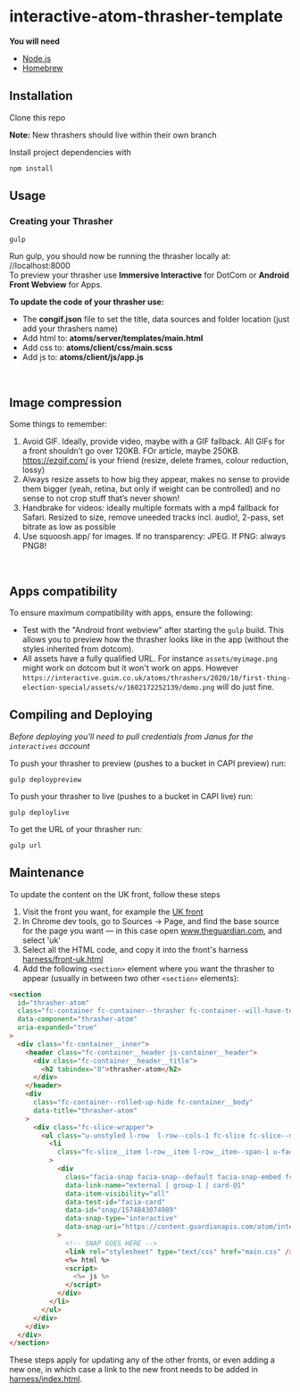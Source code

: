 # interactive-atom-thrasher-template

**You will need<br>**

- [Node.js](http://nodejs.org/)<br>
- [Homebrew](https://brew.sh/)

## Installation

Clone this repo

**Note:** New thrashers should live within their own branch

Install project dependencies with

```
npm install
```

## Usage

### Creating your Thrasher

```
gulp
```

Run gulp, you should now be running the thrasher locally at: //localhost:8000
<br>To preview your thrasher use **Immersive Interactive** for DotCom or **Android Front Webview** for Apps.

**To update the code of your thrasher use:**

- The **congif.json** file to set the title, data sources and folder location (just add your thrashers name)<br>
- Add html to: **atoms/server/templates/main.html**<br>
- Add css to: **atoms/client/css/main.scss**<br>
- Add js to: **atoms/client/js/app.js**

<br>

## Image compression

Some things to remember:

1. Avoid GIF. Ideally, provide video, maybe with a GIF fallback. All GIFs for a front shouldn’t go over 120KB. FOr article, maybe 250KB. https://ezgif.com/ is your friend (resize, delete frames, colour reduction, lossy)
2. Always resize assets to how big they appear, makes no sense to provide them bigger (yeah, retina, but only if weight can be controlled) and no sense to not crop stuff that’s never shown!
3. Handbrake for videos: ideally multiple formats with a mp4 fallback for Safari. Resized to size, remove uneeded tracks incl. audio!, 2-pass, set bitrate as low as possible
4. Use squoosh.app/ for images. If no transparency: JPEG. If PNG: always PNG8!

<br>

## Apps compatibility

To ensure maximum compatibility with apps, ensure the following:

- Test with the "Android front webview" after starting the `gulp` build. This allows you to preview how the thrasher looks like in the app (without the styles inherited from dotcom).
- All assets have a fully qualified URL. For instance `assets/myimage.png` might work on dotcom but it won't work on apps. However `https://interactive.guim.co.uk/atoms/thrashers/2020/10/first-thing-election-special/assets/v/1602172252139/demo.png` will do just fine.

## Compiling and Deploying

_Before deploying you'll need to pull credentials from Janus for the `interactives` account_

To push your thrasher to preview (pushes to a bucket in CAPI preview) run:

```
gulp deploypreview
```

To push your thrasher to live (pushes to a bucket in CAPI live) run:

```
gulp deploylive
```

To get the URL of your thrasher run:

```
gulp url
```

## Maintenance

To update the content on the UK front, follow these steps

1. Visit the front you want, for example the [UK front](https://www.theguardian.com/uk)
2. In Chrome dev tools, go to Sources -> Page, and find the base source for the page you want — in this case open www.theguardian.com, and select 'uk'
3. Select all the HTML code, and copy it into the front's harness [harness/front-uk.html](harness/front-uk.html)
4. Add the following `<section>` element where you want the thrasher to appear (usually in between two other `<section>` elements):

```html
<section
  id="thrasher-atom"
  class="fc-container fc-container--thrasher fc-container--will-have-toggle flashing-image js-container--toggle "
  data-component="thrasher-atom"
  aria-expanded="true"
>
  <div class="fc-container__inner">
    <header class="fc-container__header js-container__header">
      <div class="fc-container__header__title">
        <h2 tabindex="0">thrasher-atom</h2>
      </div>
    </header>
    <div
      class="fc-container--rolled-up-hide fc-container__body"
      data-title="thrasher-atom"
    >
      <div class="fc-slice-wrapper">
        <ul class="u-unstyled l-row  l-row--cols-1 fc-slice fc-slice--mf">
          <li
            class="fc-slice__item l-row__item l-row__item--span-1 u-faux-block-link"
          >
            <div
              class="facia-snap facia-snap--default facia-snap-embed fc-item fc-item--force-image-upgrade fc-item--has-no-image fc-item--pillar-news fc-item--type-article js-fc-item js-snap fc-item--list-media-mobile fc-item--full-media-50-tablet "
              data-link-name="external | group-1 | card-@1"
              data-item-visibility="all"
              data-test-id="facia-card"
              data-id="snap/1574843074989"
              data-snap-type="interactive"
              data-snap-uri="https://content.guardianapis.com/atom/interactive/interactives/2019/11/test-snap/snap"
            >
              <!-- SNAP GOES HERE -->
              <link rel="stylesheet" type="text/css" href="main.css" />
              <%= html %>
              <script>
                <%= js %>
              </script>
            </div>
          </li>
        </ul>
      </div>
    </div>
  </div>
</section>
```

These steps apply for updating any of the other fronts, or even adding a new one, in which case a link to the new front needs to be added in [harness/index.html](harness/index.html).
